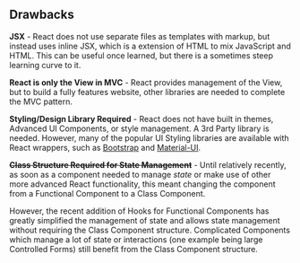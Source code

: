 ## Drawbacks

__JSX__ - React does not use separate files as templates with markup, but instead uses inline JSX, which is a extension of HTML to mix JavaScript and HTML. This can be useful once learned, but there is a sometimes steep learning curve to it.

__React is only the View in MVC__ - React provides management of the View, but to build a fully features website, other libraries are needed to complete the MVC pattern.

__Styling/Design Library Required__ - React does not have built in themes, Advanced UI Components, or style management. A 3rd Party library is needed. However, many of the popular UI Styling libraries are available with React wrappers, such as [Bootstrap](https://getbootstrap.com/) and [Material-UI](https://material-ui.com/).

__~~Class Structure Required for State Management~~__ - Until relatively recently, as soon as a component needed to manage _state_ or make use of other more advanced React functionality, this meant changing the component from a Functional Component to a Class Component.

However, the recent addition of Hooks for Functional Components has greatly simplified the management of state and allows state management without requiring the Class Component structure. Complicated Components which manage a lot of state or interactions (one example being large Controlled Forms) still benefit from the Class Component structure.
